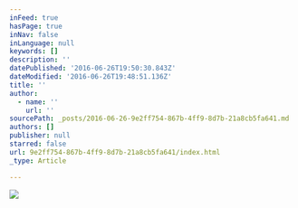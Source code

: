 ```yaml
---
inFeed: true
hasPage: true
inNav: false
inLanguage: null
keywords: []
description: ''
datePublished: '2016-06-26T19:50:30.843Z'
dateModified: '2016-06-26T19:48:51.136Z'
title: ''
author:
  - name: ''
    url: ''
sourcePath: _posts/2016-06-26-9e2ff754-867b-4ff9-8d7b-21a8cb5fa641.md
authors: []
publisher: null
starred: false
url: 9e2ff754-867b-4ff9-8d7b-21a8cb5fa641/index.html
_type: Article

---
```

![](https://imgflo.herokuapp.com/graph/vahj1ThiexotieMo/14590daf2a2f4dd8ec595b996600e522/croprotate.jpg?cropheight=1665&cropwidth=2500&degrees=0&input=https%3A%2F%2Fthe-grid-user-content.s3-us-west-2.amazonaws.com%2Fd53c1e8b-976f-4870-abf7-73bc70b94e59.jpg&x=0&y=0)